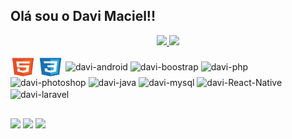 ## Olá sou o Davi Maciel!!


<div align="center">
  <a href="https://github.com/Davi-Maciel6912/">
    <img height="150px" src="https://github-readme-stats.vercel.app/api?username=Davi-Maciel6912&show_icons=true&theme=tokyonight"/>
    <img height="150px" src="https://github-readme-stats.vercel.app/api/top-langs/?username=Davi-Maciel6912&layout=compact&langs_count=7&theme=tokyonight"/></a>
</div>

<div style="display: inline_block"><br> 
  <img align="center" alt="davi-HTML" height="30" width="40" src="https://raw.githubusercontent.com/devicons/devicon/master/icons/html5/html5-original.svg">
  <img align="center" alt="davi-CSS" height="30" width="40" src="https://raw.githubusercontent.com/devicons/devicon/master/icons/css3/css3-original.svg">
  <img  align="center" alt="davi-android" height="30" width="40" src="https://cdn.jsdelivr.net/gh/devicons/devicon/icons/android/android-original.svg" />
  <img  align="center" alt="davi-boostrap" height="30" width="40"  src="https://cdn.jsdelivr.net/gh/devicons/devicon/icons/bootstrap/bootstrap-plain-wordmark.svg" />
  <img align="center" alt="davi-php" height="40" width="40"  src="https://cdn.jsdelivr.net/gh/devicons/devicon/icons/php/php-original.svg" />
   <img  align="center" alt="davi-photoshop" height="30" width="40" src="https://cdn.jsdelivr.net/gh/devicons/devicon/icons/photoshop/photoshop-plain.svg" />
  <img  align="center" alt="davi-java" height="40" width="40" src="https://cdn.jsdelivr.net/gh/devicons/devicon/icons/java/java-original-wordmark.svg" />
  <img align="center" alt="davi-mysql" height="50" width="50" src="https://cdn.jsdelivr.net/gh/devicons/devicon/icons/mysql/mysql-original-wordmark.svg">
   <img align="center" alt="davi-React-Native" height="35" width="35" src="https://cdn.jsdelivr.net/gh/devicons/devicon/icons/react/react-original.svg">
  <img align="center" alt="davi-laravel" height="35" width="35" src="https://cdn.jsdelivr.net/gh/devicons/devicon/icons/laravel/laravel-plain-wordmark.svg">
</div>
  
  ##
 
<div> 
  <a href = "mailto:davi.m.britto@gmail.com"><img src="https://img.shields.io/badge/-Gmail-%23333?style=for-the-badge&logo=gmail&logoColor="red" target="_blank"></a>
  <a href="https://www.instagram.com/davi.britt0/" target="_blank"><img src="https://img.shields.io/badge/-Instagram-%23E4405F?style=for-the-badge&logo=instagram&logoColor=black" target="_blank"></a>
  <a href="https://www.linkedin.com/in/?" target="_blank"><img src="https://img.shields.io/badge/-LinkedIn-%230077B5?style=for-the-badge&logo=linkedin&logoColor=white" target="_blank"></a> 
 
</div>
 
